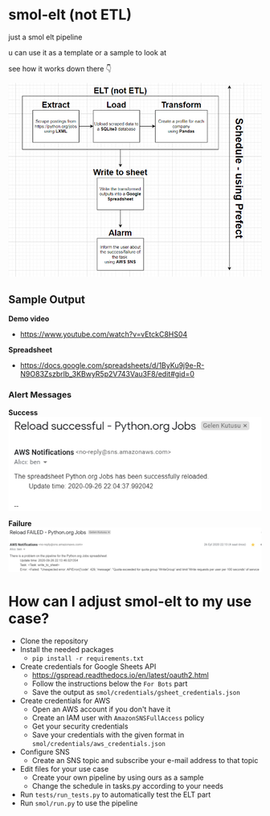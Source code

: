 # smol-elt (not ETL)
just a smol elt pipeline

u can use it as a template or a sample to look at

see how it works down there 👇

![Diagram](images/diagram.PNG)


## Sample Output
**Demo video** 
- https://www.youtube.com/watch?v=vEtckC8HS04

**Spreadsheet**
- https://docs.google.com/spreadsheets/d/1ByKu9j9e-R-N9O83Zszbrlb_3KBwyR5p2V743Vau3F8/edit#gid=0


### Alert Messages
**Success**
![Success](images/success.PNG)

**Failure**
![Failure](images/failure.PNG)


# How can I adjust smol-elt to my use case?
- Clone the repository
- Install the needed packages
    - `pip install -r requirements.txt`
- Create credentials for Google Sheets API
    - https://gspread.readthedocs.io/en/latest/oauth2.html
    - Follow the instructions below the `For Bots` part
    - Save the output as `smol/credentials/gsheet_credentials.json`
- Create credentials for AWS
    - Open an AWS account if you don't have it
    - Create an IAM user with `AmazonSNSFullAccess` policy
    - Get your security credentials
    - Save your credentials with the given format in `smol/credentials/aws_credentials.json`
- Configure SNS
    - Create an SNS topic and subscribe your e-mail address to that topic
- Edit files for your use case
    - Create your own pipeline by using ours as a sample
    - Change the schedule in tasks.py according to your needs
- Run `tests/run_tests.py` to automatically test the ELT part
- Run `smol/run.py` to use the pipeline
